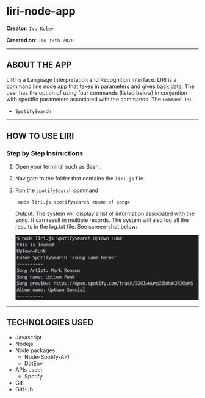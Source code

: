 # liri-node-app

**Creator**: `Ivo Kolev`

**Created on**: `Jan 18th 2020`

- - -

## ABOUT THE APP
LIRI is a Language Interpretation and Recognition Interface. LIRI is a command line node app that takes in parameters and gives back data. The user has the option of using four commands (listed below) in conjuntion with specific parameters associated with the commands. The  `Command is`:

   * `SpotifySearch`

- - -
## HOW TO USE LIRI

### **Step by Step instructions**

1. Open your terminal such as Bash.
2. Navigate to the folder that contains the `liri.js` file. 
3. Run the `spotifySearch` command
    
        node liri.js spotifysearch <name of song>
    
    Output: The system will display a list of information associated with the song. It can result in multiple records. The system will also log all the results in the log.txt file. See screen-shot below:

    ![Results](\screenshots\spotifysearch.png)

- - -

## TECHNOLOGIES USED
* Javascript
* Nodejs
* Node packages:
    * Node-Spotify-API
    * DotEnv
* APIs used:
    * Spotify
* Git
* GitHub